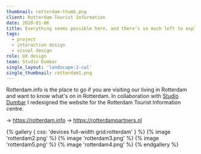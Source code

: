 ```yaml
---
thumbnail: rotterdam-thumb.png
client: Rotterdam Tourist Information
date: 2020-01-06
title: Everything seems possible here, and there’s so much left to explore.
tags:
  - project
  - interaction design
  - visual design
role: UX design
team: Studio Dumbar
single_layout: 'landscape:2-col'
single_thumbnail: rotterdam1.png
---
```


Rotterdam.info is the place to go if you are visiting our living in Rotterdam and want to know what's on in Rotterdam. In collaboration with [Studio Dumbar](https://studiodumbar.com) I redesigned the website for the Rotterdam Tourist Information centre.

&rarr; https://rotterdam.info
&rarr; https://rotterdampartners.nl


{% gallery { css: 'devices full-width grid:rotterdam' } %}
{% image 'rotterdam2.png'  %}
{% image 'rotterdam3.png'  %}
{% image 'rotterdam5.png'  %}
{% image 'rotterdam4.png'  %}
{% endgallery %}
